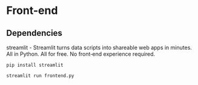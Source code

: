 # Front-end

## Dependencies

streamlit - Streamlit turns data scripts into shareable web apps in minutes.
All in Python. All for free. No front‑end experience required.

`pip install streamlit`

`streamlit run frontend.py`
